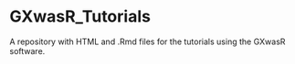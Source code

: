 # GXwasR_Tutorials
A repository with HTML and .Rmd files for the tutorials using the GXwasR software.
